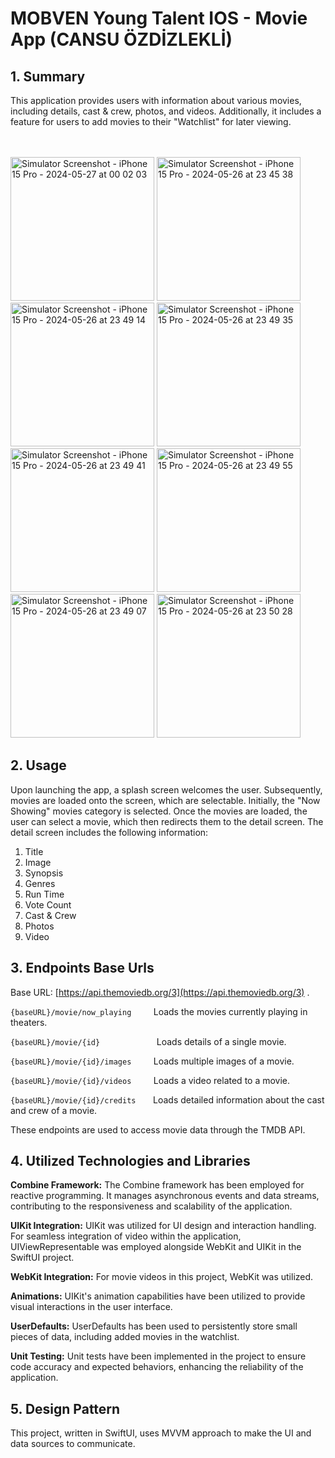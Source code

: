 # MOBVEN Young Talent IOS - Movie App (CANSU ÖZDİZLEKLİ)

## 1. Summary
This application provides users with information about various movies, including details, cast & crew, photos, and videos. Additionally, it includes a feature for users to add movies to their "Watchlist" for later viewing.

<br><br>
<img src="https://github.com/cansuozdizlekli/MovieSwiftUI/assets/101900120/5400e740-6086-4502-b26b-589da7286be7" width="230" alt="Simulator Screenshot - iPhone 15 Pro - 2024-05-27 at 00 02 03">
<img src="https://github.com/cansuozdizlekli/MovieSwiftUI/assets/101900120/e4c4bfcf-e192-429b-a6b5-31600909100d" width="230" alt="Simulator Screenshot - iPhone 15 Pro - 2024-05-26 at 23 45 38">
<img src="https://github.com/cansuozdizlekli/MovieSwiftUI/assets/101900120/9a24fe46-d8ee-4d91-a11a-43b1481481a9" width="230" alt="Simulator Screenshot - iPhone 15 Pro - 2024-05-26 at 23 49 14">
<img src="https://github.com/cansuozdizlekli/MovieSwiftUI/assets/101900120/ab442d04-f60b-40cd-8c15-6446bba96dfb" width="230" alt="Simulator Screenshot - iPhone 15 Pro - 2024-05-26 at 23 49 35">
<img src="https://github.com/cansuozdizlekli/MovieSwiftUI/assets/101900120/3da41003-60d7-4fa9-bedd-079217f1e196" width="230" alt="Simulator Screenshot - iPhone 15 Pro - 2024-05-26 at 23 49 41">
<img src="https://github.com/cansuozdizlekli/MovieSwiftUI/assets/101900120/7e149b79-e03b-486f-a8a0-743f55dfce7c" width="230" alt="Simulator Screenshot - iPhone 15 Pro - 2024-05-26 at 23 49 55">
<img src="https://github.com/cansuozdizlekli/MovieSwiftUI/assets/101900120/df6ba2a8-a13c-4d6a-b0be-266318a868c2" width="230" alt="Simulator Screenshot - iPhone 15 Pro - 2024-05-26 at 23 49 07">
<img src="https://github.com/cansuozdizlekli/MovieSwiftUI/assets/101900120/4818d3ab-9dd1-4805-9cd4-51b2aa624c9b" width="230" alt="Simulator Screenshot - iPhone 15 Pro - 2024-05-26 at 23 50 28">



## 2. Usage
Upon launching the app, a splash screen welcomes the user. Subsequently, movies are loaded onto the screen, which are selectable.
Initially, the "Now Showing" movies category is selected. Once the movies are loaded, the user can select a movie, which then redirects them to the detail screen. 
The detail screen includes the following information:

1. Title
2. Image
3. Synopsis
4. Genres
5. Run Time
6. Vote Count
7. Cast & Crew
8. Photos
9. Video


## 3. Endpoints Base Urls
Base URL: [https://api.themoviedb.org/3](https://api.themoviedb.org/3) .

`{baseURL}/movie/now_playing`&nbsp;&nbsp;&nbsp;&nbsp;&nbsp;&nbsp;&nbsp;&nbsp; Loads the movies currently playing in theaters.

`{baseURL}/movie/{id}`&nbsp;&nbsp;&nbsp;&nbsp;&nbsp;&nbsp;&nbsp;&nbsp;&nbsp;&nbsp;&nbsp;&nbsp;&nbsp;&nbsp;&nbsp;&nbsp;&nbsp;&nbsp;&nbsp;&nbsp;&nbsp;&nbsp; Loads details of a single movie.

`{baseURL}/movie/{id}/images`&nbsp;&nbsp;&nbsp;&nbsp;&nbsp;&nbsp;&nbsp;&nbsp; Loads multiple images of a movie.

`{baseURL}/movie/{id}/videos`&nbsp;&nbsp;&nbsp;&nbsp;&nbsp;&nbsp;&nbsp;&nbsp; Loads a video related to a movie.

`{baseURL}/movie/{id}/credits`&nbsp;&nbsp;&nbsp;&nbsp;&nbsp;&nbsp; Loads detailed information about the cast and crew of a movie.

These endpoints are used to access movie data through the TMDB API.


## 4.  Utilized Technologies and Libraries

**Combine Framework:**
The Combine framework has been employed for reactive programming. It manages asynchronous events and data streams, contributing to the responsiveness and scalability of the application.

**UIKit Integration:**
UIKit was utilized for UI design and interaction handling. For seamless integration of video within the application, UIViewRepresentable was employed alongside WebKit and UIKit in the SwiftUI project.

**WebKit Integration:**
For movie videos in this project, WebKit was utilized.

**Animations:**
UIKit's animation capabilities have been utilized to provide visual interactions in the user interface.

**UserDefaults:**
UserDefaults has been used to persistently store small pieces of data, including added movies in the watchlist.

**Unit Testing:**
Unit tests have been implemented in the project to ensure code accuracy and expected behaviors, enhancing the reliability of the application.


## 5. Design Pattern
This project, written in SwiftUI, uses MVVM approach to make the UI and data sources to communicate.




